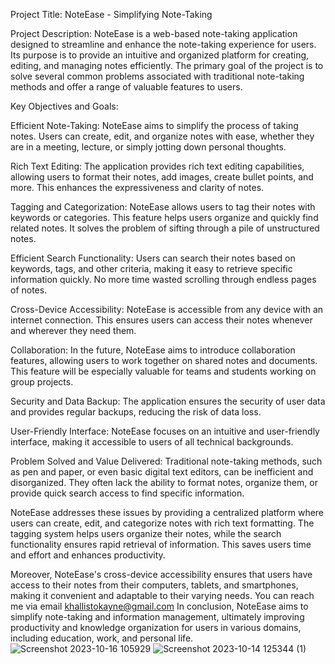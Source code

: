 Project Title: NoteEase - Simplifying Note-Taking

Project Description:
NoteEase is a web-based note-taking application designed to streamline and enhance the note-taking experience for users. Its purpose is to provide an intuitive and organized platform for creating, editing, and managing notes efficiently. The primary goal of the project is to solve several common problems associated with traditional note-taking methods and offer a range of valuable features to users.

Key Objectives and Goals:

Efficient Note-Taking: NoteEase aims to simplify the process of taking notes. Users can create, edit, and organize notes with ease, whether they are in a meeting, lecture, or simply jotting down personal thoughts.

Rich Text Editing: The application provides rich text editing capabilities, allowing users to format their notes, add images, create bullet points, and more. This enhances the expressiveness and clarity of notes.

Tagging and Categorization: NoteEase allows users to tag their notes with keywords or categories. This feature helps users organize and quickly find related notes. It solves the problem of sifting through a pile of unstructured notes.

Efficient Search Functionality: Users can search their notes based on keywords, tags, and other criteria, making it easy to retrieve specific information quickly. No more time wasted scrolling through endless pages of notes.

Cross-Device Accessibility: NoteEase is accessible from any device with an internet connection. This ensures users can access their notes whenever and wherever they need them.

Collaboration: In the future, NoteEase aims to introduce collaboration features, allowing users to work together on shared notes and documents. This feature will be especially valuable for teams and students working on group projects.

Security and Data Backup: The application ensures the security of user data and provides regular backups, reducing the risk of data loss.

User-Friendly Interface: NoteEase focuses on an intuitive and user-friendly interface, making it accessible to users of all technical backgrounds.

Problem Solved and Value Delivered:
Traditional note-taking methods, such as pen and paper, or even basic digital text editors, can be inefficient and disorganized. They often lack the ability to format notes, organize them, or provide quick search access to find specific information.

NoteEase addresses these issues by providing a centralized platform where users can create, edit, and categorize notes with rich text formatting. The tagging system helps users organize their notes, while the search functionality ensures rapid retrieval of information. This saves users time and effort and enhances productivity.

Moreover, NoteEase's cross-device accessibility ensures that users have access to their notes from their computers, tablets, and smartphones, making it convenient and adaptable to their varying needs.
You can reach me via email khallistokayne@gmail.com
In conclusion, NoteEase aims to simplify note-taking and information management, ultimately improving productivity and knowledge organization for users in various domains, including education, work, and personal life.![Screenshot 2023-10-16 105929](https://github.com/mwangikennethkihara/alx_capstone_project/assets/137989270/02d31a21-beaa-4bf8-b7ac-c58fc24b5fb0)
![Screenshot 2023-10-14 125344 (1)](https://github.com/mwangikennethkihara/alx_capstone_project/assets/137989270/e70fa8fd-e5b8-491f-8ebf-3cfff4f4a950)

